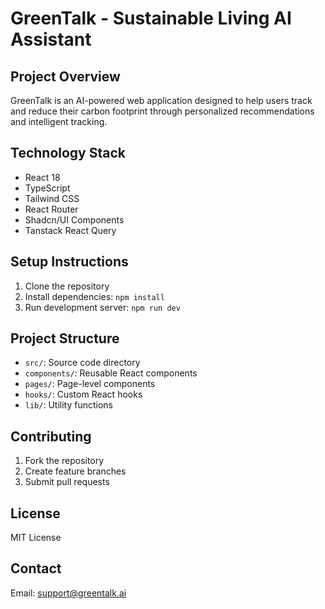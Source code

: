 
# GreenTalk - Sustainable Living AI Assistant

## Project Overview
GreenTalk is an AI-powered web application designed to help users track and reduce their carbon footprint through personalized recommendations and intelligent tracking.

## Technology Stack
- React 18
- TypeScript
- Tailwind CSS
- React Router
- Shadcn/UI Components
- Tanstack React Query

## Setup Instructions
1. Clone the repository
2. Install dependencies: `npm install`
3. Run development server: `npm run dev`

## Project Structure
- `src/`: Source code directory
- `components/`: Reusable React components
- `pages/`: Page-level components
- `hooks/`: Custom React hooks
- `lib/`: Utility functions

## Contributing
1. Fork the repository
2. Create feature branches
3. Submit pull requests

## License
MIT License

## Contact
Email: support@greentalk.ai
